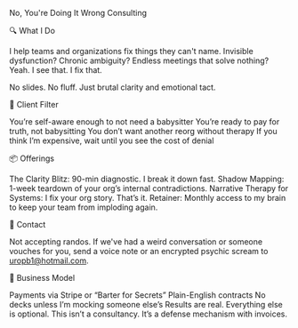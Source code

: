 No, You're Doing It Wrong Consulting

🔍 What I Do

I help teams and organizations fix things they can't name. Invisible dysfunction? Chronic ambiguity? Endless meetings that solve nothing? Yeah. I see that. I fix that.

No slides. No fluff. Just brutal clarity and emotional tact.

🚧 Client Filter

You’re self-aware enough to not need a babysitter
You’re ready to pay for truth, not babysitting
You don’t want another reorg without therapy
If you think I’m expensive, wait until you see the cost of denial

📦 Offerings

The Clarity Blitz: 90-min diagnostic. I break it down fast.
Shadow Mapping: 1-week teardown of your org’s internal contradictions.
Narrative Therapy for Systems: I fix your org story. That’s it.
Retainer: Monthly access to my brain to keep your team from imploding again.

📨 Contact

Not accepting randos. If we've had a weird conversation or someone vouches for you, send a voice note or an encrypted psychic scream to uropb1@hotmail.com.

🧾 Business Model

Payments via Stripe or “Barter for Secrets”
Plain-English contracts
No decks unless I’m mocking someone else’s
Results are real. Everything else is optional.
This isn’t a consultancy. It’s a defense mechanism with invoices.
